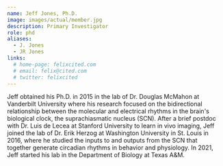 ```yaml
---
name: Jeff Jones, Ph.D.
image: images/actual/member.jpg
description: Primary Investigator
role: phd
aliases:
  - J. Jones
  - JR Jones
links:
  # home-page: felixcited.com
  # email: felix@cited.com
  # twitter: felixcited
---
```


Jeff obtained his Ph.D. in 2015 in the lab of Dr. Douglas McMahon at Vanderbilt University where his research focused on the bidirectional relationship between the molecular and electrical rhythms in the brain's biological clock, the suprachiasmatic nucleus (SCN). After a brief postdoc with Dr. Luis de Lecea at Stanford University to learn in vivo imaging, Jeff joined the lab of Dr. Erik Herzog at Washington University in St. Louis in 2016, where he studied the inputs to and outputs from the SCN that together generate circadian rhythms in behavior and physiology. In 2021, Jeff started his lab in the Department of Biology at Texas A&M.
